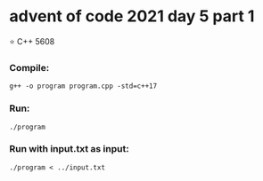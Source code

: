 # advent of code 2021 day 5 part 1
⭐ C++ 5608
### Compile:
```
g++ -o program program.cpp -std=c++17
```
### Run:
```
./program
```
### Run with input.txt as input:
```
./program < ../input.txt
```
